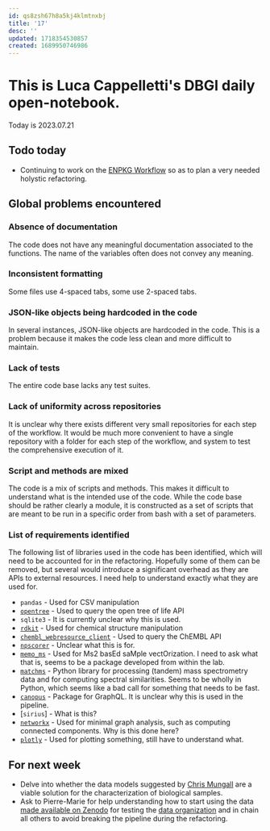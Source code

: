 ```yaml
---
id: qs8zsh67h8a5kj4klmtnxbj
title: '17'
desc: ''
updated: 1718354530857
created: 1689950746986
---
```


# This is Luca Cappelletti's DBGI daily open-notebook.

Today is 2023.07.21

## Todo today
* Continuing to work on the [ENPKG Workflow](https://github.com/enpkg/enpkg_workflow) so as to plan a very needed holystic refactoring.

## Global problems encountered

### Absence of documentation
The code does not have any meaningful documentation associated to the functions. The name of the variables often does not convey any meaning.

### Inconsistent formatting
Some files use 4-spaced tabs, some use 2-spaced tabs.

### JSON-like objects being hardcoded in the code
In several instances, JSON-like objects are hardcoded in the code. This is a problem because it makes the code less clean and more difficult to maintain.

### Lack of tests
The entire code base lacks any test suites.

### Lack of uniformity across repositories
It is unclear why there exists different very small repositories for each step of the workflow. It would be much more convenient to have a single repository with a folder for each step of the workflow, and system to test the comprehensive execution of it.

### Script and methods are mixed
The code is a mix of scripts and methods. This makes it difficult to understand what is the intended use of the code. While the code base should be rather clearly a module, it is constructed as a set of scripts that are meant to be run in a specific order from bash with a set of parameters.

### List of requirements identified
The following list of libraries used in the code has been identified, which will need to be accounted for in the refactoring. Hopefully some of them can be removed, but several would introduce a significant overhead as they are APIs to external resources. I need help to understand exactly what they are used for.

* `pandas` - Used for CSV manipulation
* [`opentree`](https://github.com/OpenTreeOfLife/python-opentree) - Used to query the open tree of life API
* `sqlite3` - It is currently unclear why this is used.
* [`rdkit`](https://github.com/rdkit/rdkit) - Used for chemical structure manipulation
* [`chembl_webresource_client`](https://github.com/chembl/chembl_webresource_client) - Used to query the ChEMBL API
* [`npscorer`]() - Unclear what this is for.
* [`memo_ms`](https://github.com/mandelbrot-project/memo) - Used for Ms2 basEd saMple vectOrization. I need to ask what that is, seems to be a package developed from within the lab.
* [`matchms`](https://github.com/matchms/matchms) - Python library for processing (tandem) mass spectrometry data and for computing spectral similarities. Seems to be wholly in Python, which seems like a bad call for something that needs to be fast.
* [`canopus`](https://canopus.vercel.app/) - Package for GraphQL. It is unclear why this is used in the pipeline.
* [`sirius`] - What is this?
* [`networkx`](https://networkx.org/) - Used for minimal graph analysis, such as computing connected components. Why is this done here?
* [`plotly`](https://plotly.com/python/) - Used for plotting something, still have to understand what.


## For next week
* Delve into whether the data models suggested by [Chris Mungall](https://www..com/in/chrismungall/) are a viable solution for the characterization of biological samples.
* Ask to Pierre-Marie for help understanding how to start using the data [made available on Zenodo](https://zenodo.org/record/8152039) for testing the [data organization](https://github.com/enpkg/enpkg_data_organization/tree/refactoring) and in chain all others to avoid breaking the pipeline during the refactoring.
